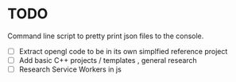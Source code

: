 # TODO 

Command line script to pretty print json files to the console.

- [ ] Extract opengl code to be in its own simplfied reference project
- [ ] Add basic C++ projects / templates , general research
- [ ] Research Service Workers in js
